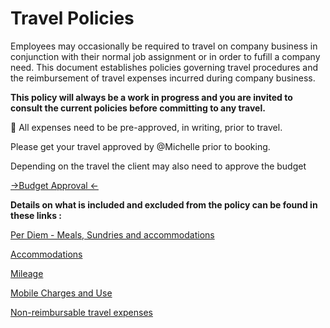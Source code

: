 # Travel Policies

Employees may occasionally be required to travel on company business in conjunction with their normal job assignment or in order to fufill a company need. This document establishes policies governing travel procedures and the reimbursement of travel expenses incurred during company business.  

**This policy will always be a work in progress and you are invited to consult the current policies before committing to any travel.** 

<aside>
📌 All expenses need to be pre-approved, in writing,  prior to travel.

Please get your travel approved by @Michelle prior to booking. 

Depending on the travel the client may also need to approve the budget

</aside>

[→Budget Approval ←](%E2%86%92Budget%20Approval%20%E2%86%90%20d028b3bacbeb4d3e970ad3f70e39741e.md)

**Details on what is included and excluded from the policy can be found in these links :**

[Per Diem - Meals, Sundries and accommodations](Per%20Diem%20-%20Meals,%20Sundries%20and%20accommodations%2005985fe8215843938bb7093d462a95a4.md)

[Accommodations](Accommodations%20990391c3d3394178905a57c075d6f94b.md)

[Mileage](Mileage%207b7a9023a8ff44a0a724328743ce84fb.md)

[Mobile Charges and Use ](Mobile%20Charges%20and%20Use%2075ddfe4c74554b81a487b81fe7df837e.md)

[Non-reimbursable travel expenses](Non-reimbursable%20travel%20expenses%20e6c3e1760196416388d97fa518b27d92.md)